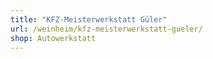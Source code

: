 ```yaml
---
title: "KFZ-Meisterwerkstatt Güler"
url: /weinheim/kfz-meisterwerkstatt-gueler/
shop: Autowerkstatt
---
```

